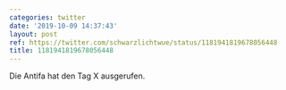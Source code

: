```yaml
---
categories: twitter
date: '2019-10-09 14:37:43'
layout: post
ref: https://twitter.com/schwarzlichtwue/status/1181941819678056448
title: 1181941819678056448
---
```

Die Antifa hat den Tag X ausgerufen.